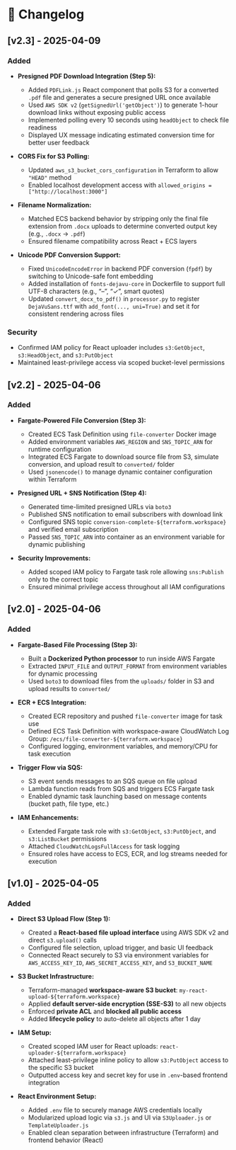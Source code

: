 # 📌 Changelog   
## [v2.3] - 2025-04-09

### Added
- **Presigned PDF Download Integration (Step 5):**
  - Added `PDFLink.js` React component that polls S3 for a converted `.pdf` file and generates a secure presigned URL once available
  - Used `AWS SDK v2` (`getSignedUrl('getObject')`) to generate 1-hour download links without exposing public access
  - Implemented polling every 10 seconds using `headObject` to check file readiness
  - Displayed UX message indicating estimated conversion time for better user feedback

- **CORS Fix for S3 Polling:**
  - Updated `aws_s3_bucket_cors_configuration` in Terraform to allow `"HEAD"` method
  - Enabled localhost development access with `allowed_origins = ["http://localhost:3000"]`

- **Filename Normalization:**
  - Matched ECS backend behavior by stripping only the final file extension from `.docx` uploads to determine converted output key (e.g., `.docx` → `.pdf`)
  - Ensured filename compatibility across React + ECS layers

- **Unicode PDF Conversion Support:**
  - Fixed `UnicodeEncodeError` in backend PDF conversion (`fpdf`) by switching to Unicode-safe font embedding
  - Added installation of `fonts-dejavu-core` in Dockerfile to support full UTF-8 characters (e.g., “–”, “✓”, smart quotes)
  - Updated `convert_docx_to_pdf()` in `processor.py` to register `DejaVuSans.ttf` with `add_font(..., uni=True)` and set it for consistent rendering across files

### Security
- Confirmed IAM policy for React uploader includes `s3:GetObject`, `s3:HeadObject`, and `s3:PutObject`
- Maintained least-privilege access via scoped bucket-level permissions


## [v2.2] - 2025-04-06

### Added
- **Fargate-Powered File Conversion (Step 3):**
  - Created ECS Task Definition using `file-converter` Docker image
  - Added environment variables `AWS_REGION` and `SNS_TOPIC_ARN` for runtime configuration
  - Integrated ECS Fargate to download source file from S3, simulate conversion, and upload result to `converted/` folder
  - Used `jsonencode()` to manage dynamic container configuration within Terraform

- **Presigned URL + SNS Notification (Step 4):**
  - Generated time-limited presigned URLs via `boto3`
  - Published SNS notification to email subscribers with download link
  - Configured SNS topic `conversion-complete-${terraform.workspace}` and verified email subscription
  - Passed `SNS_TOPIC_ARN` into container as an environment variable for dynamic publishing

- **Security Improvements:**
  - Added scoped IAM policy to Fargate task role allowing `sns:Publish` only to the correct topic
  - Ensured minimal privilege access throughout all IAM configurations

## [v2.0] - 2025-04-06

### Added
- **Fargate-Based File Processing (Step 3):**
  - Built a **Dockerized Python processor** to run inside AWS Fargate
  - Extracted `INPUT_FILE` and `OUTPUT_FORMAT` from environment variables for dynamic processing
  - Used `boto3` to download files from the `uploads/` folder in S3 and upload results to `converted/`

- **ECR + ECS Integration:**
  - Created ECR repository and pushed `file-converter` image for task use
  - Defined ECS Task Definition with workspace-aware CloudWatch Log Group: `/ecs/file-converter-${terraform.workspace}`
  - Configured logging, environment variables, and memory/CPU for task execution

- **Trigger Flow via SQS:**
  - S3 event sends messages to an SQS queue on file upload
  - Lambda function reads from SQS and triggers ECS Fargate task
  - Enabled dynamic task launching based on message contents (bucket path, file type, etc.)

- **IAM Enhancements:**
  - Extended Fargate task role with `s3:GetObject`, `s3:PutObject`, and `s3:ListBucket` permissions
  - Attached `CloudWatchLogsFullAccess` for task logging
  - Ensured roles have access to ECS, ECR, and log streams needed for execution

## [v1.0] - 2025-04-05

### Added
- **Direct S3 Upload Flow (Step 1):**
  - Created a **React-based file upload interface** using AWS SDK v2 and direct `s3.upload()` calls
  - Configured file selection, upload trigger, and basic UI feedback
  - Connected React securely to S3 via environment variables for `AWS_ACCESS_KEY_ID`, `AWS_SECRET_ACCESS_KEY`, and `S3_BUCKET_NAME`

- **S3 Bucket Infrastructure:**
  - Terraform-managed **workspace-aware S3 bucket**: `my-react-upload-${terraform.workspace}`
  - Applied **default server-side encryption (SSE-S3)** to all new objects
  - Enforced **private ACL** and **blocked all public access**
  - Added **lifecycle policy** to auto-delete all objects after 1 day

- **IAM Setup:**
  - Created scoped IAM user for React uploads: `react-uploader-${terraform.workspace}`
  - Attached least-privilege inline policy to allow `s3:PutObject` access to the specific S3 bucket
  - Outputted access key and secret key for use in `.env`-based frontend integration

- **React Environment Setup:**
  - Added `.env` file to securely manage AWS credentials locally
  - Modularized upload logic via `s3.js` and UI via `S3Uploader.js` or `TemplateUploader.js`
  - Enabled clean separation between infrastructure (Terraform) and frontend behavior (React)

